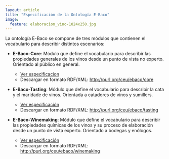 ```yaml
---
layout: article
title: "Especificación de la Ontología E-Baco"
image:
  feature: elaboracion_vino-1024x250.jpg
---
```


La ontología E-Baco se compone de tres módulos que contienen el vocabulario para describir distintos escenarios:

- **E-Baco-Core**: Módulo que define el vocabulario para describir las propiedades generales de los vinos desde un punto de vista no experto. Orientado al público en general. 
	- [Ver especificacion](/specification/ebaco-core-en.html)
	- Descargar en formato RDF/XML: <http://purl.org/ceu/ebaco/core>

- **E-Baco-Tasting**: Módulo que define el vocabulario para describir la cata y el maridade de vinos. Orientada a catadores de vinos y sumillers. 
	- [Ver especificación](/specification/ebaco-tasting-en.html)
	- Descargar en formato RDF/XML: <http://purl.org/ceu/ebaco/tasting>

- **E-Baco-Winemaking**:  Módulo que define el vocabulario para describir las propiedades químicas de los vinos y su proceso de elaboración desde un punto de vista experto. Orientado a bodegas y enólogos. 
	- [Ver especificación](/especificacion/ebaco-winemaking-en.html)
	- Descargar en formato RDF/XML: <http://purl.org/ceu/ebaco/winemaking>